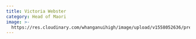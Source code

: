 ```yaml
---
title: Victoria Webster
category: Head of Maori
image: >-
  https://res.cloudinary.com/whanganuihigh/image/upload/v1558052636/prefects/IMG_2069.jpg
---
```


